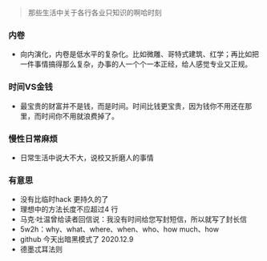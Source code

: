 > 那些生活中关于各行各业只知识的啊哈时刻

### 内卷
- 向内演化，内卷是低水平的复杂化。比如微雕、哥特式建筑、红学；再比如把一件事情搞得那么复杂，办事的人一个个一本正经，给人感觉专业又正规。

### 时间VS金钱
- 最宝贵的财富并不是钱，而是时间。时间比钱更宝贵，因为钱你不用还在那里，而时间你不用就浪费掉了。

### 慢性日常麻烦
- 日常生活中说大不大，说校又折磨人的事情

### 有意思
- 没有比临时hack 更持久的了
- 理想中的方法长度不应超过4 行
- 马克·吐温曾给读者回信说：我没有时间给您写封短信，所以就写了封长信
- 5w2h：why、what、where、when、who、how much、how
- github 今天出暗黑模式了 2020.12.9
- 德墨忒耳法则
